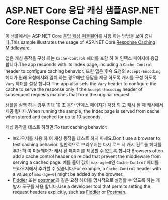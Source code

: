 # <a name="aspnet-core-response-caching-sample"></a><span data-ttu-id="89b96-101">ASP.NET Core 응답 캐싱 샘플</span><span class="sxs-lookup"><span data-stu-id="89b96-101">ASP.NET Core Response Caching Sample</span></span>

<span data-ttu-id="89b96-102">이 샘플에서는 ASP.NET Core [응답 캐싱 미들웨어](https://docs.microsoft.com/aspnet/core/performance/caching/middleware)를 사용 하는 방법을 보여 줍니다.</span><span class="sxs-lookup"><span data-stu-id="89b96-102">This sample illustrates the usage of ASP.NET Core [Response Caching Middleware](https://docs.microsoft.com/aspnet/core/performance/caching/middleware).</span></span>

<span data-ttu-id="89b96-103">앱은 캐싱 동작을 구성 하는 `Cache-Control` 헤더를 포함 하 여 인덱스 페이지에 응답 합니다.</span><span class="sxs-lookup"><span data-stu-id="89b96-103">The app responds with its Index page, including a `Cache-Control` header to configure caching behavior.</span></span> <span data-ttu-id="89b96-104">또한 앱은 후속 요청의 `Accept-Encoding` 헤더가 원래 요청에서와 일치 하는 경우에만 응답을 제공 하도록 캐시를 구성 하도록 `Vary` 헤더를 설정 합니다.</span><span class="sxs-lookup"><span data-stu-id="89b96-104">The app also sets the `Vary` header to configure the cache to serve the response only if the `Accept-Encoding` header of subsequent requests matches that from the original request.</span></span>

<span data-ttu-id="89b96-105">샘플을 실행 하는 경우 최대 10 초 동안 인덱스 페이지가 저장 되 고 캐시 될 때 캐시에서 제공 됩니다.</span><span class="sxs-lookup"><span data-stu-id="89b96-105">When running the sample, the Index page is served from cache when stored and cached for up to 10 seconds.</span></span>

<span data-ttu-id="89b96-106">캐싱 동작을 테스트 하려면:</span><span class="sxs-lookup"><span data-stu-id="89b96-106">To test caching behavior:</span></span>

* <span data-ttu-id="89b96-107">브라우저를 사용 하 여 캐싱 동작을 테스트 하지 마세요.</span><span class="sxs-lookup"><span data-stu-id="89b96-107">Don't use a browser to test caching behavior.</span></span> <span data-ttu-id="89b96-108">일반적으로 브라우저는 다시 로드 시 캐시 컨트롤 헤더를 추가 하 여 미들웨어가 캐시 된 페이지를 제공할 수 없도록 합니다.</span><span class="sxs-lookup"><span data-stu-id="89b96-108">Browsers often add a cache control header on reload that prevent the middleware from serving a cached page.</span></span> <span data-ttu-id="89b96-109">예를 들어 값이 `max-age=0`인 `Cache-Control` 헤더를 브라우저에서 추가할 수 있습니다.</span><span class="sxs-lookup"><span data-stu-id="89b96-109">For example, a `Cache-Control` header with a value of `max-age=0`) might be added by the browser.</span></span>
* <span data-ttu-id="89b96-110"><a href="https://www.telerik.com/fiddler">Fiddler</a> 또는 <a href="https://www.getpostman.com/">postman</a>과 같은 요청 헤더를 명시적으로 설정할 수 있도록 하는 개발자 도구를 사용 합니다.</span><span class="sxs-lookup"><span data-stu-id="89b96-110">Use a developer tool that permits setting the request headers explicitly, such as <a href="https://www.telerik.com/fiddler">Fiddler</a> or <a href="https://www.getpostman.com/">Postman</a>.</span></span>
